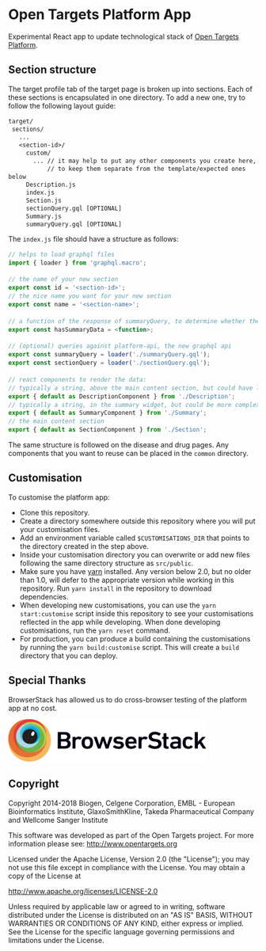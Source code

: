 # Open Targets Platform App

Experimental React app to update technological stack of [Open Targets Platform](www.targetvalidation.org).

## Section structure

The target profile tab of the target page is broken up into sections. Each of these sections is encapsulated in one directory. To add a new one, try to follow the following layout guide:

```
target/
 sections/
   ...
   <section-id>/
     custom/
       ... // it may help to put any other components you create here,
           // to keep them separate from the template/expected ones below
     Description.js
     index.js
     Section.js
     sectionQuery.gql [OPTIONAL]
     Summary.js
     summaryQuery.gql [OPTIONAL]

```

The `index.js` file should have a structure as follows:

```js
// helps to load graphql files
import { loader } from 'graphql.macro';

// the name of your new section
export const id = '<section-id>';
// the nice name you want for your new section
export const name = '<section-name>';

// a function of the response of summaryQuery, to determine whether there is data for this target (and therefore whether to load the detail or not)
export const hasSummaryData = <function>;

// (optional) queries against platform-api, the new graphql api
export const summaryQuery = loader('./summaryQuery.gql');
export const sectionQuery = loader('./sectionQuery.gql');

// react components to render the data:
// typically a string, above the main content section, but could have links
export { default as DescriptionComponent } from './Description';
// typically a string, in the summary widget, but could be more complex
export { default as SummaryComponent } from './Summary';
// the main content section
export { default as SectionComponent } from './Section';

```

The same structure is followed on the disease and drug pages. Any components that you want to reuse can be placed in the `common` directory.

## Customisation

To customise the platform app:

- Clone this repository.
- Create a directory somewhere outside this repository where you will put your customisation files.
- Add an environment variable called `$CUSTOMISATIONS_DIR` that points to the directory created in the step above.
- Inside your customisation directory you can overwrite or add new files following the same directory structure as `src/public`.
- Make sure you have [yarn](https://classic.yarnpkg.com/en/docs/install) installed.
  Any version below 2.0, but no older than 1.0,
  will defer to the appropriate version while working in this repository.
  Run `yarn install` in the repository to download dependencies.
- When developing new customisations, you can use the `yarn start:customise` script inside this repository to see your customisations reflected
  in the app while developing. When done developing customisations, run the `yarn reset` command.
- For production, you can produce a build containing the customisations by running the `yarn build:customise` script. This will create a `build`
  directory that you can deploy.

## Special Thanks

BrowserStack has allowed us to do cross-browser testing of the platform app at no cost.

<img src="./tools-icons/Browserstack-logo.svg" alt="BrowserStack" width="400">

## Copyright

Copyright 2014-2018 Biogen, Celgene Corporation, EMBL - European Bioinformatics Institute, GlaxoSmithKline, Takeda Pharmaceutical Company and Wellcome Sanger Institute

This software was developed as part of the Open Targets project. For more information please see: http://www.opentargets.org

Licensed under the Apache License, Version 2.0 (the "License");
you may not use this file except in compliance with the License.
You may obtain a copy of the License at

http://www.apache.org/licenses/LICENSE-2.0

Unless required by applicable law or agreed to in writing, software
distributed under the License is distributed on an "AS IS" BASIS,
WITHOUT WARRANTIES OR CONDITIONS OF ANY KIND, either express or implied.
See the License for the specific language governing permissions and
limitations under the License.
